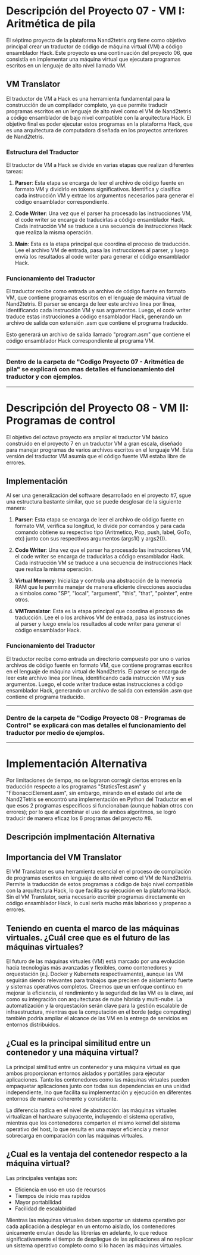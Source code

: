 # Descripción del Proyecto 07 - VM I: Aritmética de pila

El séptimo proyecto de la plataforma Nand2tetris.org tiene como objetivo principal crear un traductor de código de máquina virtual (VM) a código ensamblador Hack. Este proyecto es una continuación del proyecto 06, que consistía en implementar una máquina virtual que ejecutara programas escritos en un lenguaje de alto nivel llamado VM.

## VM Translator

El traductor de VM a Hack es una herramienta fundamental para la construcción de un compilador completo, ya que permite traducir programas escritos en un lenguaje de alto nivel como el VM de Nand2tetris a código ensamblador de bajo nivel compatible con la arquitectura Hack. El objetivo final es poder ejecutar estos programas en la plataforma Hack, que es una arquitectura de computadora diseñada en los proyectos anteriores de Nand2tetris.

### Estructura del Traductor

El traductor de VM a Hack se divide en varias etapas que realizan diferentes tareas:

1. **Parser**: Esta etapa se encarga de leer el archivo de código fuente en formato VM y dividirlo en tokens significativos. Identifica y clasifica cada instrucción VM y extrae los argumentos necesarios para generar el código ensamblador correspondiente.

2. **Code Writer**: Una vez que el parser ha procesado las instrucciones VM, el code writer se encarga de traducirlas a código ensamblador Hack. Cada instrucción VM se traduce a una secuencia de instrucciones Hack que realiza la misma operación.

3. **Main**: Esta es la etapa principal que coordina el proceso de traducción. Lee el archivo VM de entrada, pasa las instrucciones al parser, y luego envía los resultados al code writer para generar el código ensamblador Hack.

### Funcionamiento del Traductor

El traductor recibe como entrada un archivo de código fuente en formato VM, que contiene programas escritos en el lenguaje de máquina virtual de Nand2tetris. El parser se encarga de leer este archivo línea por línea, identificando cada instrucción VM y sus argumentos. Luego, el code writer traduce estas instrucciones a código ensamblador Hack, generando un archivo de salida con extensión .asm que contiene el programa traducido.

Esto generará un archivo de salida llamado "program.asm" que contiene el código ensamblador Hack correspondiente al programa VM.

---------------------------------------------------------------------------------------------------------------------------------------------------
### Dentro de la carpeta de "Codigo Proyecto 07 - Aritmética de pila" se explicará con mas detalles el funcionamiento del traductor y con ejemplos.
---------------------------------------------------------------------------------------------------------------------------------------------------

# Descripción del Proyecto 08 - VM II: Programas de control

El objetivo del octavo proyecto era ampliar el traductor VM básico construido en el proyecto 7 en un traductor VM a gran escala, diseñado para manejar programas de varios archivos escritos en el lenguaje VM. Esta versión del traductor VM asumía que el código fuente VM estaba libre de errores.

## Implementación

Al ser una generalización del software desarrollado en el proyecto #7, sgue una estructura bastante similar, que se puede desglosar de la siguiente manera:

1. **Parser**: Esta etapa se encarga de leer el archivo de código fuente en formato VM, verifica su longitud, lo divide por comandos y para cada comando obtiene su respectivo tipo (Aritmetico, Pop, push, label, GoTo, etc) junto con sus respectivos argumentos (args1() y args2()).

2. **Code Writer**: Una vez que el parser ha procesado las instrucciones VM, el code writer se encarga de traducirlas a código ensamblador Hack. Cada instrucción VM se traduce a una secuencia de instrucciones Hack que realiza la misma operación.
   
3. **Virtual Memory**: Inicializa y controla una abstracción de la memoria RAM que le permite manejar de manera eficiente direcciones asociadas a simbolos como "SP", "local", "argument", "this", "that", "pointer", entre otros.

5. **VMTranslator**: Esta es la etapa principal que coordina el proceso de traducción. Lee el o los archivos VM de entrada, pasa las instrucciones al parser y luego envía los resultados al code writer para generar el código ensamblador Hack.

### Funcionamiento del Traductor

El traductor recibe como entrada un directorio compuesto por uno o varios archivos de código fuente en formato VM, que contiene programas escritos en el lenguaje de máquina virtual de Nand2tetris. El parser se encarga de leer este archivo línea por línea, identificando cada instrucción VM y sus argumentos. Luego, el code writer traduce estas instrucciones a código ensamblador Hack, generando un archivo de salida con extensión .asm que contiene el programa traducido.

---
### Dentro de la carpeta de "Codigo Proyecto 08 - Programas de Control" se explicará con mas detalles el funcionamiento del traductor por medio de ejemplos.
---

# Implementación Alternativa

Por limitaciones de tiempo, no se lograron corregir ciertos errores en la traducción respecto a los programas "StaticsTest.asm" y "FibonacciElement.asm", sin embargo, mirando en el estado del arte de Nand2Tetris se encontró una implementación en Python del Traductor en el que esos 2 programas especificos si funcionaban (aunque habían otros con errores); por lo que al combinar el uso de ambos algoritmos, se logró traducir de manera eficaz los 6 programas del proyecto #8.

## Descripción implmentación Alternativa

## Importancia del VM Translator

El VM Translator es una herramienta esencial en el proceso de compilación de programas escritos en lenguaje de alto nivel como el VM de Nand2tetris. Permite la traducción de estos programas a código de bajo nivel compatible con la arquitectura Hack, lo que facilita su ejecución en la plataforma Hack. Sin el VM Translator, sería necesario escribir programas directamente en código ensamblador Hack, lo cual sería mucho más laborioso y propenso a errores.


## Teniendo en cuenta el marco de las máquinas virtuales. ¿Cuál cree que es el futuro de las máquinas virtuales?

El futuro de las máquinas virtuales (VM) está marcado por una evolución hacia tecnologías más avanzadas y flexibles, como contenedores y orquestación (e.j. Docker y Kubernets respectivamente), aunque las VM seguirán siendo relevantes para trabajos que precisen de aislamiento fuerte y sistemas operativos completos. Creemos que un enfoque continuo en mejorar la eficiencia, el rendimiento y la seguridad de las VM es la clave, así como su integración con arquitecturas de nube híbrida y multi-nube. La automatización y la orquestación serán clave para la gestión escalable de infraestructura, mientras que la computación en el borde (edge computing) también podría ampliar el alcance de las VM en la entrega de servicios en entornos distribuidos.


## ¿Cual es la principal similitud entre un contenedor y una máquina virtual?

La principal similitud entre un contenedor y una máquina virtual es que ambos proporcionan entornos aislados y portátiles para ejecutar aplicaciones. Tanto los contenedores como las máquinas virtuales pueden empaquetar aplicaciones junto con todas sus dependencias en una unidad independiente, lno que facilita su implementación y ejecución en diferentes entornos de manera coherente y consistente.

La diferencia radica en el nivel de abstracción: las máquinas virtuales virtualizan el hardware subyacente, incluyendo el sistema operativo, mientras que los contenedores comparten el mismo kernel del sistema operativo del host, lo que resulta en una mayor eficiencia y menor sobrecarga en comparación con las máquinas virtuales.

## ¿Cual es la ventaja del contenedor respecto a la máquina virtual?

Las principales ventajas son:
* Eficiencia en uso en uso de recursos
* Tiempos de inicio mas rapidos
* Mayor portabilidad
* Facilidad de escalabidad

Mientras las máquinas virtuales deben soportar un sistema operativo por cada aplicación a desplegar en un entorno aislado, los contenedores únicamente emulan desde las librerías en adelante, lo que reduce significativamente el tiempo de despliegue de las aplicaciones al no replicar un sistema operativo completo como si lo hacen las máquinas virtuales.
